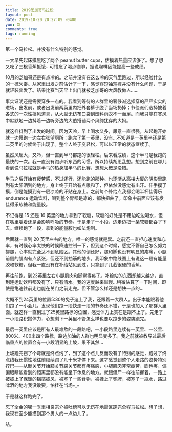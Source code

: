 ```yaml
---
title: 2019芝加哥马拉松
layout: post
date: 2019-10-20 20:27:09 -0400
yun: 哿
comments: true
tags: running
---
```

第一个马拉松。并没有什么特别的感觉。

一大早先起床摸黑吃了两个 peanut butter cups，估摸着热量应该够了。想了想又吃了三根香蕉抵饿…可惜忘了喝点咖啡，据说咖啡因能提高一些成绩。

10月的芝加哥还是有点冷的。之前并没有在这么冷的天气里跑过，所以经验什么的一概欠奉。从家里出发之前估计了一下，感觉穿短袖短裤并没有什么问题，于是就轻装出发了。结果比赛当天早上出门就被芝加哥的大风教做人……

事实证明还是需要穿多一点的。我看到等待的人群里的奢侈派选择穿的严严实实的进场，出发前，或者出发前两英里内把外套裤子脱了当场扔掉；节俭派们选择披着各式的一次性挡风道具，从大型无纺布口袋到塑料雨衣不一而足。而我只能在寒风中默默地一边抖着一边听旁边的大伯搭讪两个风韵犹存的大妈。

就这样抖到了出发的时间。因为天冷，早上喝水又多，尿意一直很强，从起跑开始就一边慢跑一边左右张望厕所：跑完了第一英里，没有…不知道是一英里半还是第二英里的时候终于出现了。整个人终于变轻松，可以以正常的状态继续了。

虽然风超大，又冷，但一直到半马都跑的很轻松。后来看成绩，这个半马是我跑的最快的一次。我一直没有跑步听东西的习惯，所以持续胡思乱想。想到之前在哪儿看到说马拉松就是半马的热身加半马的比赛，想想大概是没错。

半马之后开始有疲劳感，不过还行，还能跑的那种。也逐渐从高楼大厦的阴影里跑到有太阳晒到的地方，身上终于开始有点暖和了，但依然没感觉有出汗。伸手摸了摸，倒是能摸到有一层凉凉的汗贴在身上。之前每个补给点我都会喝半杯佳得乐 endurance 运动饮料，喝到整个胃都是凉的，都快扭曲了，印象中前面应该有发佳得乐软糖和能量胶。

不记得是 15 还是 16 英里的地方拿到了软糖，软糖的好处是不用边吃边喝水，但在嘴里嚼着还是会影响呼吸的节奏。于是走了一小段，边走边把一条软糖都吞了下去。继续跑了一段，拿到的能量胶也如法炮制。

后面就一直到 20 英里左右的地方，唯一的感觉就是累。之前还一直担心速度和心率，有时候心率太快的时候降速控制一下，但到这个时候，感觉不管自己怎么努力挪腿，心率就完全达不到危险区。其他的倒还好，腿和脚也没有明显的疼痛，小腿前侧的肌肉有点紧张，但还不到抽筋的地步。我印象中路线图上有说这一段有能量胶和软糖，但我一直没有在补给站见到过，只拿到了几截很硬的香蕉。

再往前跑，到23英里左右小腿肌肉和脚觉得疼了。补给站的东西却越来越少，直到连运动饮料都没有了，只有清水。我的速度越来越慢…稍微估算了一下时间，即使是龟速往前走也能在关门之前走完。但不管怎么样还是想快一点的…

大概不到24英里的位置5:30的兔子追上了我，还跟着一大群人。出于本能跟着他们跑了一小会儿，发现他们跑一段快走一段的节奏还不错，于是也加入了那群人里面。就这样一直到过了25英里路标的位置，感觉体力上实在是跟不上了。先走了一小段路积攒体力，心想剩下一英里不管怎么样也要以跑步的姿势跑完。

最后一英里应该是所有人最难熬的一段路吧，一小段路里连续有一英里、一公里、800米、400米四个路标，路边加油的人群也明显变多了。我之前就被教导过最后临重点的位置会有一小段明显的上坡，果不其然…

上坡跑完拐了个弯就是终点线了，到了这个点儿反而没有了特别的感觉，跑过了终点线我还惯性地往前继续跑了几十米才停下来。这才感觉到整个人走路的姿势特别拧巴——从髋关节开始膝关节踝关节都有疼痛感，小腿肌肉非常疲劳，脚也疼，偏偏眼睛能看到的距离里都没有能坐下休息的地方。就跟僵尸一样往前挪着，一路上被披上了保暖的铝箔披风，被塞了一些食物，被挂上了奖牌，被塞了一瓶水，路过啤酒的地方我没敢要，怕挂在当场`=_=`

于是就这样跑完了。

忘了全金的哪一季里相良宗介被吐槽可以无伤在地雷区跑完全程马拉松。想了想，我现在至少能摸到那个男人的一点边儿了。

结。
